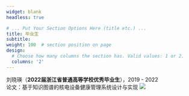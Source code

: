 ```yaml
---
widget: blank
headless: true

# ... Put Your Section Options Here (title etc.) ...
title: 毕业生
subtitle:
weight: 100  # section position on page
design:
  # Choose how many columns the section has. Valid values: 1 or 2.
  columns: '2'
---
```


<!-- Add any content here - text, images, videos, galleries - and even HTML code! -->
<p>刘晓瑛（<strong>2022届浙江省普通高等学校优秀毕业生</strong>），2019 - 2022
<br/>
论文：基于知识图谱的核电设备健康管理系统设计与实现
<img src='media/img/graduate_lxy.jpg'/>
</p>

